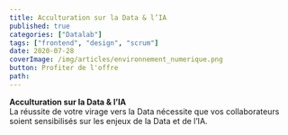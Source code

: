 ```yaml
---
title: Acculturation sur la Data & l’IA
published: true
categories: ["Datalab"]
tags: ["frontend", "design", "scrum"]
date: 2020-07-28
coverImage: /img/articles/environnement_numerique.png
button: Profiter de l'offre
path:
---
```


**Acculturation sur la Data & l’IA**  
La réussite de votre virage vers la Data nécessite que vos collaborateurs soient sensibilisés sur les enjeux de la Data et de l’IA.
